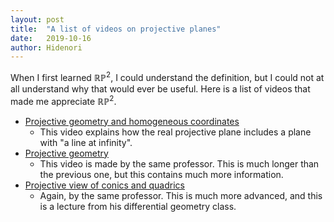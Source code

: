 ```yaml
---
layout: post
title:  "A list of videos on projective planes"
date:   2019-10-16
author: Hidenori
---
```


When I first learned $\mathbb{R}\mathbb{P}^2$, I could understand the definition, but I could not at all understand why that would ever be useful.
Here is a list of videos that made me appreciate $\mathbb{R}\mathbb{P}^2$.

* [Projective geometry and homogeneous coordinates](https://youtu.be/q3turHmOWq4)
    * This video explains how the real projective plane includes a plane with "a line at infinity".
* [Projective geometry](https://www.youtube.com/watch?v=NYK0GBQVngs)
    * This video is made by the same professor.
      This is much longer than the previous one, but this contains much more information.
* [Projective view of conics and quadrics](https://www.youtube.com/watch?v=1crGLAVCwn4)
    * Again, by the same professor.
      This is much more advanced, and this is a lecture from his differential geometry class.
